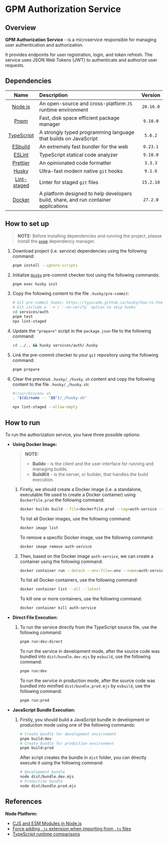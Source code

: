 # GPM Authorization Service

## Overview

**GPM Authorization Service** - is a microservice responsible for managing user authentication and authorization.

It provides endpoints for user registration, login, and token refresh. The service uses JSON Web Tokens (JWT) to authenticate and authorize user requests.

## Dependencies

| Name | Description | Version |
| :-: | :-- | :-: |
| [Node.js](https://nodejs.org/en/learn/getting-started/introduction-to-nodejs#introduction-to-nodejs) | An open-source and cross-platform `JS` runtime environment | `20.16.0` |
| [Pnpm](https://pnpm.io/installation) | Fast, disk space efficient package manager | `9.10.0` |
| [TypeScript](https://www.typescriptlang.org/) | A strongly typed programming language that builds on JavaScript | `5.6.2` |
| [ESbuild](https://esbuild.github.io/getting-started/) | An extremely fast bundler for the web | `0.23.1` |
| [ESLint](https://eslint.org) | TypeScript statical code analyzer | `9.10.0` |
| [Prettier](https://prettier.io/) | An opinionated code formatter | `3.3.3` |
| [Husky](https://typicode.github.io/husky/) | Ultra-fast modern native `git` hooks | `9.1.6` |
| [Lint-staged](https://github.com/lint-staged/lint-staged#-lint-staged) | Linter for staged `git` files | `15.2.10` |
| [Docker](https://www.docker.com/) | A platform designed to help developers build, share, and run container applications | `27.2.0` |

## How to set up

> **NOTE:** Before installing dependencies and running the project, please install the [`pnpm`](https://pnpm.io/installation) dependency manager.

1. Download project (i.e. service) dependencies using the following command:

    ```bash
    pnpm install --ignore-scripts
    ```

2. Initialize [`Husky`](https://typicode.github.io/husky/get-started.html#install) pre-commit checker tool using the following commands:

    ```bash
    pnpm exec husky init
    ```

3. Copy the following content to the file `.husky/pre-commit`:

    ```bash
    # Git pre-commit hooks: https://typicode.github.io/husky/how-to.html
    # Git include a `-n`/`--no-verify` option to skip hooks
    cd services/auth
    pnpm test
    npx lint-staged
    ```

4. Update the `"prepare"` script in the `package.json` file to the following command:

    ```bash
    cd ../.. && husky services/auth/.husky
    ```

5. Link the pre-commit checker to your `git` repository using the following command:

    ```bash
    pnpm prepare
    ```

6. Clear the previous `.husky/_/husky.sh` content and copy the following content to the file `.husky/_/husky.sh`:

    ```bash
    #!/usr/bin/env sh
    . "$(dirname -- "$0")/_/husky.sh"

    npx lint-staged --allow-empty
    ```

## How to run

To run the authorization service, you have three possible options:

- **Using Docker Image:**

    > **NOTE:**
    >
    > - **Buildx** - is the client and the user interface for running and managing builds.
    > - **BuildKit** - is the server, or builder, that handles the build execution.

    1. Firstly, we should create a Docker image (i.e. a standalone, executable file used to create a Docker container) using `Dockerfile.prod` the following command:

        ```bash
        docker buildx build --file=Dockerfile.prod --tag=auth-service --target=prod .
        ```

        To list all Docker images, use the following command:

        ```bash
        docker image list
        ```

        To remove a specific Docker image, use the following command:

        ```bash
        docker image remove auth-service
        ```

    2. Then, based on the Docker image `auth-service`, we can create a container using the following command:

        ```bash
        docker container run --detach --env-file=.env --name=auth-service --rm --expose=8081 auth-service
        ```

        To list all Docker containers, use the following command:

        ```bash
        docker container list --all --latest
        ```

        To kill one or more containers, use the following command:

        ```bash
        docker container kill auth-service
        ```

- **Direct File Execution:**

    1. To run the service directly from the TypeScript source file, use the following command:

        ```bash
        pnpm run:dev:direct
        ```

        To run the service in development mode, after the source code was bundled into
        `dist/bundle.dev.mjs` by `esbuild`, use the following command:

        ```bash
        pnpm run:dev
        ```

        To run the service in production mode, after the source code was bundled into
        minified `dist/bundle.prod.mjs` by `esbuild`, use the following command:

        ```bash
        pnpm run:prod
        ```

- **JavaScript Bundle Execution:**

    1. Firstly, you should build a JavaScript bundle in development or production mode using one of the following commands:

        ```bash
        # Create bundle for development environment
        pnpm build:dev
        # Create bundle for production environment
        pnpm build:prod
        ```

        After script creates the bundle in `dist` folder, you can directly execute it using the following command:

        ```bash
        # Development bundle
        node dist/bundle.dev.mjs
        # Production bundle
        node dist/bundle.prod.mjs
        ```

## References

**Node Platform:**

- [CJS and ESM Modules in Node.js](https://vectoscalar.com/cjs-and-esm-modules-in-node-js-a-comparison-of-advantages-and-disadvantages/#:~:text=They%20are%20simple%20to%20use,load%20faster%20than%20CJS%20modules.)
- [Force adding `.js` extension when importing from `.ts` files](https://github.com/microsoft/vscode/issues/131837)
- [TypeScript runtime comparisons](https://github.com/privatenumber/ts-runtime-comparison?tab=readme-ov-file#typescript-runtime-comparisons)
